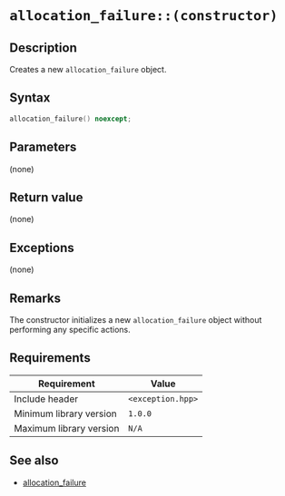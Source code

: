 # `allocation_failure::(constructor)`

## Description

Creates a new `allocation_failure` object.

## Syntax

```cpp
allocation_failure() noexcept;
```

## Parameters

(none)

## Return value

(none)

## Exceptions

(none)

## Remarks

The constructor initializes a new `allocation_failure` object without performing any specific actions.

## Requirements

| Requirement             | Value             |
|-------------------------|-------------------|
| Include header          | `<exception.hpp>` |
| Minimum library version | `1.0.0`           |
| Maximum library version | `N/A`             |

## See also

- [allocation_failure](allocation_failure.md)